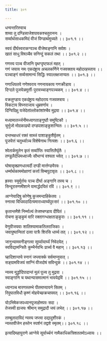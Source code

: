 ```yaml
---
title: ३०१

---
```

धन्वन्तरिरुवाच  
शय्या तु दण्डिसाजेशपावकश्चतुराननः ।  
सर्व्वार्थसाधकमिदं वीजं पिण्डार्थमुच्यते ।। ३०१.१ ।।  
  
स्वयं दीर्घस्वराकग्यञ्च वीजेष्वङ्गानि सर्वशः ।  
खातं साधु विषञ्चैव सनिन्दुं सकलं तथा ।। ३०१.२ ।।  
  
गणस्य पञ्च वीजानि पृथग्दृष्टफलं महत् ।  
गणं जयाय नमः एकदंष्ट्राय अचलकर्णिने गजवक्ताय महोदरहस्ताय ।।  
पञ्चाङ्गं सर्व्वसामान्यं सिद्धिः स्याल्लक्षजाप्यतः ।। ३०१.३ ।।  
  
गणाधिपतये गणेश्वराय गणनायकाय गणक्रीडाय ।  
दिग्दले पूजयेन्नमूर्त्तीः पुरावच्चाङ्गपञ्चकम् ।। ३०१.४ ।।  
  
वक्रतुण्डाय एकदंष्ट्राय महोदराय गजवक्त्राय ।  
विकटाय विघ्नराजाय धूम्रवर्णाय ।  
दिग्विदिक्षु यजेदेतांल्लोकांशांश्चैव मुद्रया ।। ३०१.४ ।।  
  
मध्यामातर्ज्जनीमध्यागताङ्गुष्ठौ समुष्टिकौ ।  
चुर्भुजो मोदकाढ्यो दण्डपाशाङ्कुशान्वितः ।। ३०१.५ ।।  
  
दन्तभक्षधरं रक्तं साब्जं पाशाङ्कुशैर्वृतम् ।  
पूजयेत्तं चतुर्थ्याञ्च विशेषेनाथ नित्यशः ।। ३०१.६ ।।  
  
श्वेतार्कमूलेन कृतं सर्व्वाप्तिः स्यात्तिलैर्घृतैः ।  
तण्डुलैर्दधिमध्वाज्यैः सौभाग्यं वश्यता भवेत् ।। ३०१.७ ।।  
  
घोषासृक्प्राणधात्वर्दी दण्डी मार्त्तण्डभैरवः ।  
धर्म्मार्थकाममोक्षाणां कर्त्ता विम्बपुटावृतः ।। ३०१.८ ।।  
  
ह्रस्वाः स्युर्मूर्त्तयः पञ्च दीर्घा अङ्गानि तस्य च ।  
सिन्दूरारुणमीशाने वामार्द्धदयितं रविं ।। ३०१.९ ।।  
  
आग्नेयादिषु कोणेषु कुजमन्दाहिकेतवः ।  
स्नात्वा विधिवदादित्यमाराध्यार्घ्यपुरःसरं ।। ३०१.१० ।।  
  
कृतान्तमैशे निर्म्माल्यं तेजश्चण्डाय दीपितं ।  
रोचना कुङ्कुमं वारि रक्तागन्धाक्षताङ्कुराः ।। ३०१.११ ।।  
  
वेणुवीजयवाः शालिश्यामाकतिलराजिकाः ।  
जवापुष्पान्वितां दत्वा पात्रैः शिरसि धार्य्य तत् ।। ३०१.१२ ।।  
  
जानुभ्यामवनीङ्गत्वा सूर्य्यायार्घ्यं निवेदयेत् ।  
स्वविद्यामन्त्रितैः कुम्भैर्नवभिः प्रार्च्य वै महान् ।। ३०१.१३ ।।  
  
ग्र्हादिशान्तये स्नानं जप्त्वार्क्क सर्वमाप्नुयात् ।  
सङ्ग्रामविजयं साग्निं वीजदोषं सविन्दुकं ।। ३०१.१४ ।।  
  
न्यस्य मूर्द्धादिपादान्तं मूलं पूज्य तु मुद्रया ।  
स्वाङ्गानि च यथान्यासमात्मानं भावयेद्रविं ।। ३०१.१५ ।।  
  
ध्यानञ्च मारणस्तम्भे पीतमाप्यायने सितम् ।  
रिपुघातविधौ कृष्णं मोहयेच्छक्रचापवत् ।। ३०१.१६ ।।  
  
योऽभिषेकजपध्यानपूजाहोमपरः सदा ।  
तेजस्वी ह्यजयः श्रीमान् समुद्रादौ जयं लभेत् ।। ३०१.१७ ।।  
  
ताम्बूलादाविदं न्यस्य जप्त्वा दद्यादुशीरकं ।  
न्यस्तवीजेन हस्तेन स्पर्शनं तद्वशे स्मृतम्।। ३०१.१८ ।।  
  
इत्यादिमहापुराणे आग्नेये सूर्यार्च्चनं नामैकाधिकत्रिशततमोऽध्यायः ।।